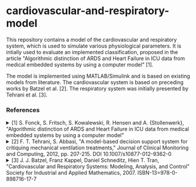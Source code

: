 # cardiovascular-and-respiratory-model
This repository contains a model of the cardiovascular and respiratory system, which is used to simulate various physiological parameters. It is intially used to evaluate an implemented classification, proposed in the article "Algorithmic distinction of ARDS and Heart Failure in ICU data from medical embedded systems by using a computer model" [1].

The model is implemented using MATLAB/Simulink and is based on existing models from literature. The cardiovascular system is based on preceding works by Batzel et al. [2]. The respiratory system was initially presented by Tehrani et al. [3].

### References

<details><summary>[1] S. Fonck, S. Fritsch, S. Kowalewski, R. Hensen and A. {Stollenwerk}, "Algorithmic distinction of ARDS and Heart Failure in ICU data from medical embedded systems by using a computer model" </summary>
<p>

```
@INPROCEEDINGS{8916835, 
author={S. {Fonck} and S. {Fritsch} and S. {Kowalewski} and R. {Hensen} and A. {Stollenwerk}}, 
booktitle={}, 
title={Algorithmic distinction of ARDS and Heart Failure in ICU data from medical embedded systems by using a computer model}, 
year={2021}, 
volume={}, 
number={}, 
pages={}, 
keywords={}, 
doi={}, 
ISSN={}, 
month={}}
```

</p>
</details>

<details><summary>[2] F. T. Tehrani, S. Abbasi, "A model-based decision support system for critiquing mechanical ventilation treatments," Journal of Clinical Monitoring and Computing, 2012, pp. 207-215. DOI 10.1007/s10877-012-9362-0</summary>
<p>

```
@INPROCEEDINGS{8916835, 
author={F. T. {Tehrani} and S. {Abbasi}},
journal={Journal of Clinical Monitoring and Computing},
title={A model-based decision support system for critiquing mechanical ventilation treatments}, 
year={2012}, 
volume={26}, 
number={}, 
pages={207-215}, 
keywords={Decision support systems; Mechanical ventilation; Physiological modeling}, 
doi={10.1007/s10877-012-9362-0}, 
month={}}
```

</p>
</details>

<details><summary>[3] J. J. Batzel, Franz Kappel, Daniel Schneditz, Hien T. Tran, "Cardiovascular and Respiratory Systems: Modeling, Analysis, and Control" Society for Industrial and Applied Mathematics, 2007. ISBN-13=978-0-898716-17-7</summary>
<p>

```
@INPROCEEDINGS{8916835, 
author={F. T. {Tehrani} and S. {Abbasi}},
journal={Society for Industrial and Applied Mathematics},
title={Cardiovascular and Respiratory Systems: Modeling, Analysis, and Control}, 
year={2007}, 
volume={}, 
number={}, 
pages={}, 
keywords={}, 
ISBN-13={978-0-898716-17-7}, 
month={}}
```

</p>
</details>
